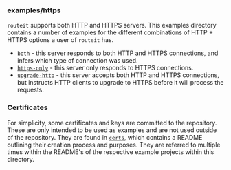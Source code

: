 ### examples/https

`routeit` supports both HTTP and HTTPS servers.
This examples directory contains a number of examples for the different combinations of HTTP + HTTPS options a user of `routeit` has.

- [`both`](/examples/https/both/) - this server responds to both HTTP and HTTPS connections, and infers which type of connection was used.
- [`https-only`](/examples/https/https-only/) - this server only responds to HTTPS connections.
- [`upgrade-http`](/examples/https/upgrade-http/) - this server accepts both HTTP and HTTPS connections, but instructs HTTP clients to upgrade to HTTPS before it will process the requests.

### Certificates

For simplicity, some certificates and keys are committed to the repository.
These are only intended to be used as examples and are not used outside of the repository.
They are found in [`certs`](//examples/https/certs/), which contains a README outlining their creation process and purposes.
They are referred to multiple times within the README's of the respective example projects within this directory.

